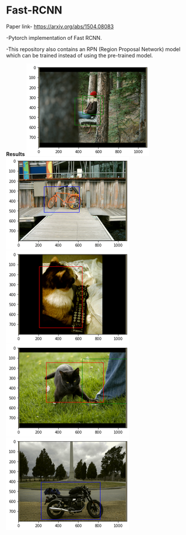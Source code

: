 # Fast-RCNN

Paper link- https://arxiv.org/abs/1504.08083

-Pytorch implementation of Fast RCNN. 

-This repository also contains an RPN (Region Proposal Network) model which can be trained instead of using the pre-trained model.

**Results**
![](6.5.2.png)
![](6.5.4.png)
![](6.5.6.png)
![](6.5.8.png)
![](6.5.10.png)



